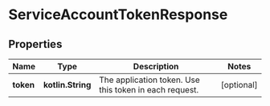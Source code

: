 
# ServiceAccountTokenResponse

## Properties
Name | Type | Description | Notes
------------ | ------------- | ------------- | -------------
**token** | **kotlin.String** | The application token. Use this token in each request. |  [optional]



